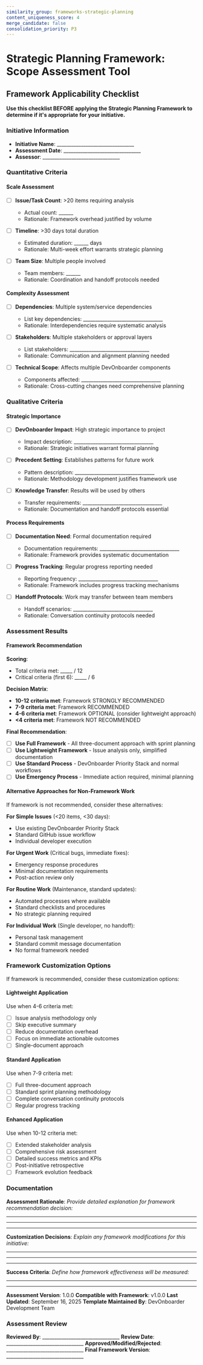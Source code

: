 ```yaml
---
similarity_group: frameworks-strategic-planning
content_uniqueness_score: 4
merge_candidate: false
consolidation_priority: P3
---
```

# Strategic Planning Framework: Scope Assessment Tool

## Framework Applicability Checklist

**Use this checklist BEFORE applying the Strategic Planning Framework to determine if it's appropriate for your initiative.**

### Initiative Information

- **Initiative Name**: ________________________________
- **Assessment Date**: ________________________________
- **Assessor**: ________________________________

### Quantitative Criteria

#### **Scale Assessment**

- [ ] **Issue/Task Count**: >20 items requiring analysis
    - Actual count: ______
    - Rationale: Framework overhead justified by volume

- [ ] **Timeline**: >30 days total duration
    - Estimated duration: ______ days
    - Rationale: Multi-week effort warrants strategic planning

- [ ] **Team Size**: Multiple people involved
    - Team members: ______
    - Rationale: Coordination and handoff protocols needed

#### **Complexity Assessment**

- [ ] **Dependencies**: Multiple system/service dependencies
    - List key dependencies: _________________________________
    - Rationale: Interdependencies require systematic analysis

- [ ] **Stakeholders**: Multiple stakeholders or approval layers
    - List stakeholders: _________________________________
    - Rationale: Communication and alignment planning needed

- [ ] **Technical Scope**: Affects multiple DevOnboarder components
    - Components affected: _________________________________
    - Rationale: Cross-cutting changes need comprehensive planning

### Qualitative Criteria

#### **Strategic Importance**

- [ ] **DevOnboarder Impact**: High strategic importance to project
    - Impact description: _________________________________
    - Rationale: Strategic initiatives warrant formal planning

- [ ] **Precedent Setting**: Establishes patterns for future work
    - Pattern description: _________________________________
    - Rationale: Methodology development justifies framework use

- [ ] **Knowledge Transfer**: Results will be used by others
    - Transfer requirements: _________________________________
    - Rationale: Documentation and handoff protocols essential

#### **Process Requirements**

- [ ] **Documentation Need**: Formal documentation required
    - Documentation requirements: _________________________________
    - Rationale: Framework provides systematic documentation

- [ ] **Progress Tracking**: Regular progress reporting needed
    - Reporting frequency: _________________________________
    - Rationale: Framework includes progress tracking mechanisms

- [ ] **Handoff Protocols**: Work may transfer between team members
    - Handoff scenarios: _________________________________
    - Rationale: Conversation continuity protocols needed

### Assessment Results

#### **Framework Recommendation**

**Scoring**:

- Total criteria met: _____ / 12
- Critical criteria (first 6): _____ / 6

**Decision Matrix**:

- **10-12 criteria met**: Framework STRONGLY RECOMMENDED
- **7-9 criteria met**: Framework RECOMMENDED
- **4-6 criteria met**: Framework OPTIONAL (consider lightweight approach)
- **<4 criteria met**: Framework NOT RECOMMENDED

**Final Recommendation**:

- [ ] **Use Full Framework** - All three-document approach with sprint planning
- [ ] **Use Lightweight Framework** - Issue analysis only, simplified documentation
- [ ] **Use Standard Process** - DevOnboarder Priority Stack and normal workflows
- [ ] **Use Emergency Process** - Immediate action required, minimal planning

#### **Alternative Approaches for Non-Framework Work**

If framework is not recommended, consider these alternatives:

**For Simple Issues** (<20 items, <30 days):

- Use existing DevOnboarder Priority Stack
- Standard GitHub issue workflow
- Individual developer execution

**For Urgent Work** (Critical bugs, immediate fixes):

- Emergency response procedures
- Minimal documentation requirements
- Post-action review only

**For Routine Work** (Maintenance, standard updates):

- Automated processes where available
- Standard checklists and procedures
- No strategic planning required

**For Individual Work** (Single developer, no handoff):

- Personal task management
- Standard commit message documentation
- No formal framework needed

### Framework Customization Options

If framework is recommended, consider these customization options:

#### **Lightweight Application**

Use when 4-6 criteria met:

- [ ] Issue analysis methodology only
- [ ] Skip executive summary
- [ ] Reduce documentation overhead
- [ ] Focus on immediate actionable outcomes
- [ ] Single-document approach

#### **Standard Application**

Use when 7-9 criteria met:

- [ ] Full three-document approach
- [ ] Standard sprint planning methodology
- [ ] Complete conversation continuity protocols
- [ ] Regular progress tracking

#### **Enhanced Application**

Use when 10-12 criteria met:

- [ ] Extended stakeholder analysis
- [ ] Comprehensive risk assessment
- [ ] Detailed success metrics and KPIs
- [ ] Post-initiative retrospective
- [ ] Framework evolution feedback

### Documentation

**Assessment Rationale**:
_Provide detailed explanation for framework recommendation decision:_

_____________________________________________________________________________
_____________________________________________________________________________
_____________________________________________________________________________

**Customization Decisions**:
_Explain any framework modifications for this initiative:_

_____________________________________________________________________________
_____________________________________________________________________________
_____________________________________________________________________________

**Success Criteria**:
_Define how framework effectiveness will be measured:_

_____________________________________________________________________________

_____________________________________________________________________________

**Assessment Version**: 1.0.0
**Compatible with Framework**: v1.0.0
**Last Updated**: September 16, 2025
**Template Maintained By**: DevOnboarder Development Team

### Assessment Review

**Reviewed By**: ________________________________
**Review Date**: ________________________________
**Approved/Modified/Rejected**: ________________________________
**Final Framework Version**: ________________________________
